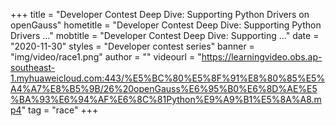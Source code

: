 +++
    title = "Developer Contest Deep Dive: Supporting Python Drivers on openGauss"
    hometitle = "Developer Contest Deep Dive: Supporting Python Drivers …"
    mobtitle = "Developer Contest Deep Dive: Supporting …"
    date = "2020-11-30"
    styles = "Developer contest series"
    banner = "img/video/race1.png"
    author = ""
    videourl = "https://learningvideo.obs.ap-southeast-1.myhuaweicloud.com:443/%E5%BC%80%E5%8F%91%E8%80%85%E5%A4%A7%E8%B5%9B/26%20openGauss%E6%95%B0%E6%8D%AE%E5%BA%93%E6%94%AF%E6%8C%81Python%E9%A9%B1%E5%8A%A8.mp4" 
    tag = "race"
+++